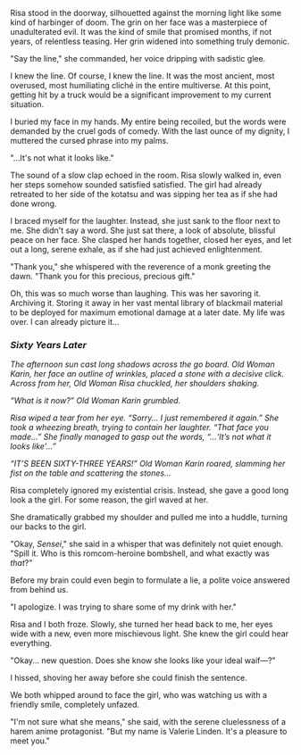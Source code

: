 Risa stood in the doorway, silhouetted against the morning light like some kind of harbinger of doom. The grin on her face was a masterpiece of unadulterated evil. It was the kind of smile that promised months, if not years, of relentless teasing. Her grin widened into something truly demonic.

"Say the line," she commanded, her voice dripping with sadistic glee.

 I knew the line. Of course, I knew the line. It was the most ancient, most overused, most humiliating cliché in the entire multiverse. At this point, getting hit by a truck would be a significant improvement to my current situation.

I buried my face in my hands. My entire being recoiled, but the words were demanded by the cruel gods of comedy. With the last ounce of my dignity, I muttered the cursed phrase into my palms.

"...It's not what it looks like."

The sound of a slow clap echoed in the room. Risa slowly walked in, even her steps somehow sounded satisfied satisfied. The girl had already retreated to her side of the kotatsu and was sipping her tea as if she had done wrong. 

I braced myself for the laughter. Instead, she just sank to the floor next to me. She didn't say a word. She just sat there, a look of absolute, blissful peace on her face. She clasped her hands together, closed her eyes, and let out a long, serene exhale, as if she had just achieved enlightenment.

"Thank you," she whispered with the reverence of a monk greeting the dawn. "Thank you for this precious, precious gift."

Oh, this was so much worse than laughing. This was her savoring it. Archiving it. Storing it away in her vast mental library of blackmail material to be deployed for maximum emotional damage at a later date. My life was over. I can already picture it...


### _Sixty Years Later_

_The afternoon sun cast long shadows across the go board. Old Woman Karin, her face an outline of wrinkles, placed a stone with a decisive click. Across from her, Old Woman Risa chuckled, her shoulders shaking._

_“What is it now?” Old Woman Karin grumbled._

_Risa wiped a tear from her eye. “Sorry… I just remembered it again.” She took a wheezing breath, trying to contain her laughter. “That face you made…” She finally managed to gasp out the words, “...‘It’s not what it looks like’...”_

_“IT’S BEEN SIXTY-THREE YEARS!” Old Woman Karin roared, slamming her fist on the table and scattering the stones..._


Risa completely ignored my existential crisis. Instead, she gave a good long look a the girl. For some reason, the girl waved at her. 

She dramatically grabbed my shoulder and pulled me into a huddle, turning our backs to the girl.

"Okay, _Sensei_," she said in a whisper that was definitely not quiet enough. "Spill it. Who is this romcom-heroine bombshell, and what exactly was _that_?"

Before my brain could even begin to formulate a lie, a polite voice answered from behind us.

"I apologize. I was trying to share some of my drink with her."

Risa and I both froze. Slowly, she turned her head back to me, her eyes wide with a new, even more mischievous light. She knew the girl could hear everything. 

"Okay... new question. Does she know she looks like your ideal waif—?"

I hissed, shoving her away before she could finish the sentence.

We both whipped around to face the girl, who was watching us with a friendly smile, completely unfazed.

"I'm not sure what she means," she said, with the serene cluelessness of a harem anime protagonist. "But my name is Valerie Linden. It's a pleasure to meet you."
